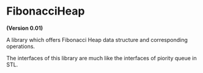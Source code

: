 FibonacciHeap
=============
<b>(Version 0.01)</b> <br>

A library which offers Fibonacci Heap data structure and corresponding operations.<br>

The interfaces of this library are much like the interfaces of piority queue in STL.
